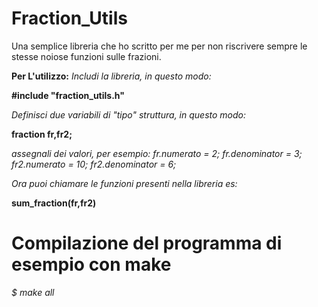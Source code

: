 # Fraction_Utils
Una semplice libreria che ho scritto per me per non riscrivere sempre le stesse noiose funzioni sulle frazioni.

**Per L'utilizzo:**
*Includi la libreria, in questo modo:*

**#include "fraction_utils.h"**

*Definisci due variabili di "tipo" struttura, in questo modo:*

**fraction fr,fr2;**

*assegnali dei valori, per esempio:
fr.numerato = 2;
fr.denominator = 3;
fr2.numerato = 10;
fr2.denominator = 6;*

*Ora puoi chiamare le funzioni presenti nella libreria es:*

**sum_fraction(fr,fr2)**

# Compilazione del programma di esempio con make


*$ make all*
